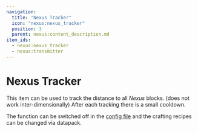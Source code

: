 ```yaml
---
navigation:
  title: "Nexus Tracker"
  icon: "nexus:nexus_tracker"
  position: 3
  parent: nexus:content_description.md
item_ids:
  - nexus:nexus_tracker
  - nexus:transmitter
---
```


# Nexus Tracker

<ItemImage id="nexus:nexus_tracker" />

This item can be used to track the distance to all *Nexus* blocks. 
(does not work inter-dimensionally) 
After each tracking there is a small cooldown. 

The function can be switched off in the [config file](../gamemode_configuration/server_config_options.md) and the crafting recipes can be changed via datapack.

##  



<Recipe id="nexus:nexus_tracker" />

<Recipe id="nexus:transmitter" />

